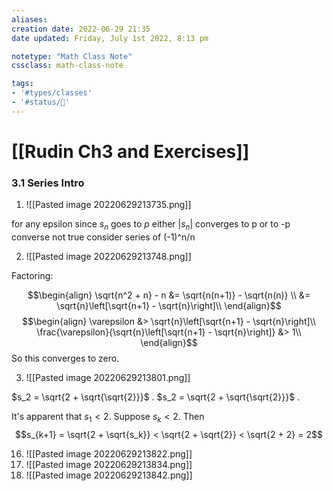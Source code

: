 ```yaml
---
aliases:
creation date: 2022-06-29 21:35
date updated: Friday, July 1st 2022, 8:13 pm

notetype: "Math Class Note"
cssclass: math-class-note

tags: 
- '#types/classes'
- '#status/🚧'
---
```


# [[Rudin Ch3 and Exercises]]
### 3.1 Series Intro
1. ![[Pasted image 20220629213735.png]]

for any epsilon since $s_n$ goes to $p$ either $|s_n|$ converges to p or to -p
converse not true consider series of (-1)^n/n

2. ![[Pasted image 20220629213748.png]]

Factoring: 

$$\begin{align}
\sqrt{n^2 + n} - n &= \sqrt{n(n+1)} - \sqrt{n(n)} \\
&= \sqrt{n}\left[\sqrt{n+1} - \sqrt{n}\right]\\
\end{align}$$
$$\begin{align}
\varepsilon &> \sqrt{n}\left[\sqrt{n+1} - \sqrt{n}\right]\\
\frac{\varepsilon}{\sqrt{n}\left[\sqrt{n+1} - \sqrt{n}\right]} &> 1\\
\end{align}$$
So this converges to zero.

3. ![[Pasted image 20220629213801.png]]

$s_2 = \sqrt{2 + \sqrt{\sqrt{2}}}$ . 
$s_2 = \sqrt{2 + \sqrt{\sqrt{2}}}$ . 


It's apparent that $s_1 < 2$. Suppose $s_k <2$. Then 
$$s_{k+1} = \sqrt{2 + \sqrt{s_k}} < \sqrt{2 + \sqrt{2}} < \sqrt{2 + 2} = 2$$

16. ![[Pasted image 20220629213822.png]]
17. ![[Pasted image 20220629213834.png]]
18. ![[Pasted image 20220629213842.png]]
